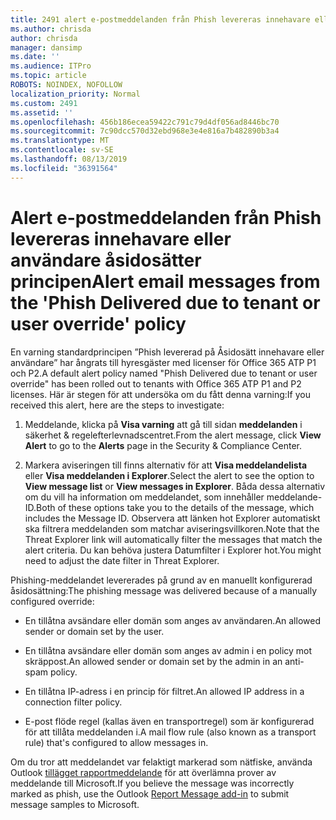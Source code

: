 ```yaml
---
title: 2491 alert e-postmeddelanden från Phish levereras innehavare eller användare åsidosätter principen
ms.author: chrisda
author: chrisda
manager: dansimp
ms.date: ''
ms.audience: ITPro
ms.topic: article
ROBOTS: NOINDEX, NOFOLLOW
localization_priority: Normal
ms.custom: 2491
ms.assetid: ''
ms.openlocfilehash: 456b186ecea59422c791c79d4df056ad8446bc70
ms.sourcegitcommit: 7c90dcc570d32ebd968e3e4e816a7b482890b3a4
ms.translationtype: MT
ms.contentlocale: sv-SE
ms.lasthandoff: 08/13/2019
ms.locfileid: "36391564"
---
```

# <a name="alert-email-messages-from-the-phish-delivered-due-to-tenant-or-user-override-policy"></a><span data-ttu-id="ebf88-102">Alert e-postmeddelanden från Phish levereras innehavare eller användare åsidosätter principen</span><span class="sxs-lookup"><span data-stu-id="ebf88-102">Alert email messages from the 'Phish Delivered due to tenant or user override' policy</span></span>

<span data-ttu-id="ebf88-103">En varning standardprincipen ”Phish levererad på Åsidosätt innehavare eller användare” har ångrats till hyresgäster med licenser för Office 365 ATP P1 och P2.</span><span class="sxs-lookup"><span data-stu-id="ebf88-103">A default alert policy named "Phish Delivered due to tenant or user override" has been rolled out to tenants with Office 365 ATP P1 and P2 licenses.</span></span> <span data-ttu-id="ebf88-104">Här är stegen för att undersöka om du fått denna varning:</span><span class="sxs-lookup"><span data-stu-id="ebf88-104">If you received this alert, here are the steps to investigate:</span></span>

1. <span data-ttu-id="ebf88-105">Meddelande, klicka på **Visa varning** att gå till sidan **meddelanden** i säkerhet & regelefterlevnadscentret.</span><span class="sxs-lookup"><span data-stu-id="ebf88-105">From the alert message, click **View Alert** to go to the **Alerts** page in the Security & Compliance Center.</span></span>

2. <span data-ttu-id="ebf88-106">Markera aviseringen till finns alternativ för att **Visa meddelandelista** eller **Visa meddelanden i Explorer**.</span><span class="sxs-lookup"><span data-stu-id="ebf88-106">Select the alert to see the option to **View message list** or **View messages in Explorer**.</span></span> <span data-ttu-id="ebf88-107">Båda dessa alternativ om du vill ha information om meddelandet, som innehåller meddelande-ID.</span><span class="sxs-lookup"><span data-stu-id="ebf88-107">Both of these options take you to the details of the message, which includes the Message ID.</span></span> <span data-ttu-id="ebf88-108">Observera att länken hot Explorer automatiskt ska filtrera meddelanden som matchar aviseringsvillkoren.</span><span class="sxs-lookup"><span data-stu-id="ebf88-108">Note that the Threat Explorer link will automatically filter the messages that match the alert criteria.</span></span> <span data-ttu-id="ebf88-109">Du kan behöva justera Datumfilter i Explorer hot.</span><span class="sxs-lookup"><span data-stu-id="ebf88-109">You might need to adjust the date filter in Threat Explorer.</span></span>

<span data-ttu-id="ebf88-110">Phishing-meddelandet levererades på grund av en manuellt konfigurerad åsidosättning:</span><span class="sxs-lookup"><span data-stu-id="ebf88-110">The phishing message was delivered because of a manually configured override:</span></span>

- <span data-ttu-id="ebf88-111">En tillåtna avsändare eller domän som anges av användaren.</span><span class="sxs-lookup"><span data-stu-id="ebf88-111">An allowed sender or domain set by the user.</span></span>

- <span data-ttu-id="ebf88-112">En tillåtna avsändare eller domän som anges av admin i en policy mot skräppost.</span><span class="sxs-lookup"><span data-stu-id="ebf88-112">An allowed sender or domain set by the admin in an anti-spam policy.</span></span>

- <span data-ttu-id="ebf88-113">En tillåtna IP-adress i en princip för filtret.</span><span class="sxs-lookup"><span data-stu-id="ebf88-113">An allowed IP address in a connection filter policy.</span></span>

- <span data-ttu-id="ebf88-114">E-post flöde regel (kallas även en transportregel) som är konfigurerad för att tillåta meddelanden i.</span><span class="sxs-lookup"><span data-stu-id="ebf88-114">A mail flow rule (also known as a transport rule) that's configured to allow messages in.</span></span>

<span data-ttu-id="ebf88-115">Om du tror att meddelandet var felaktigt markerad som nätfiske, använda Outlook [tillägget rapportmeddelande](https://support.office.com/article/b5caa9f1-cdf3-4443-af8c-ff724ea719d2) för att överlämna prover av meddelande till Microsoft.</span><span class="sxs-lookup"><span data-stu-id="ebf88-115">If you believe the message was incorrectly marked as phish, use the Outlook [Report Message add-in](https://support.office.com/article/b5caa9f1-cdf3-4443-af8c-ff724ea719d2) to submit message samples to Microsoft.</span></span>
